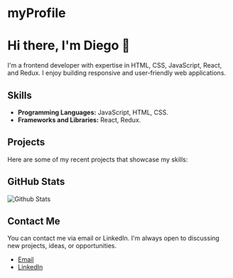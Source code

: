 # myProfile

<!-- Introduction -->
# Hi there, I'm Diego 👋
I'm a frontend developer with expertise in HTML, CSS, JavaScript, React, and Redux. I enjoy building responsive and user-friendly web applications.

<!-- Skills -->
## Skills
- **Programming Languages:** JavaScript, HTML, CSS.
- **Frameworks and Libraries:** React, Redux.
<!-- - **Tools and Technologies:** Git, npm, Yarn, Gatsby, Next.js. -->

<!-- Projects -->
## Projects
Here are some of my recent projects that showcase my skills:

<!-- ### [Project 1](https://github.com/user/project-1)
Description of the project and what it does.

### [Project 2](https://github.com/user/project-2)
Description of the project and what it does.

### [Project 3](https://github.com/user/project-3)
Description of the project and what it does. -->

<!-- Github Stats -->
## GitHub Stats
![Github Stats](https://github-readme-stats.vercel.app/api?username=DiegoPrietoI&show_icons=true&hide_border=true&count_private=true&include_all_commits=true&hide=stars,prs,contribs)

<!-- Contact -->
## Contact Me
You can contact me via email or LinkedIn. I'm always open to discussing new projects, ideas, or opportunities. 

- [Email](mailto:diego.prieto.dev@gmail.com)
- [LinkedIn](https://www.linkedin.com/in/diego-prieto-%C3%AD%C3%B1iguez-925738239/)
